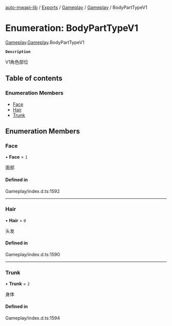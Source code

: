 [auto-mwapi-lib](../README.md) / [Exports](../modules.md) / [Gameplay](../modules/Gameplay.md) / [Gameplay](../modules/Gameplay.Gameplay.md) / BodyPartTypeV1

# Enumeration: BodyPartTypeV1

[Gameplay](../modules/Gameplay.md).[Gameplay](../modules/Gameplay.Gameplay.md).BodyPartTypeV1

**`Description`**

V1角色部位

## Table of contents

### Enumeration Members

- [Face](Gameplay.Gameplay.BodyPartTypeV1.md#face)
- [Hair](Gameplay.Gameplay.BodyPartTypeV1.md#hair)
- [Trunk](Gameplay.Gameplay.BodyPartTypeV1.md#trunk)

## Enumeration Members

### Face

• **Face** = ``1``

面部

#### Defined in

Gameplay/index.d.ts:1592

___

### Hair

• **Hair** = ``0``

头发

#### Defined in

Gameplay/index.d.ts:1590

___

### Trunk

• **Trunk** = ``2``

身体

#### Defined in

Gameplay/index.d.ts:1594
